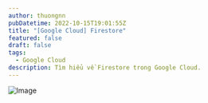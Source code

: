 ```yaml
---
author: thuongnn
pubDatetime: 2022-10-15T19:01:55Z
title: "[Google Cloud] Firestore"
featured: false
draft: false
tags:
  - Google Cloud
description: Tìm hiểu về Firestore trong Google Cloud.
---
```


![Image](https://github.com/user-attachments/assets/70495f0e-c81b-422e-a587-08379bb1df62)